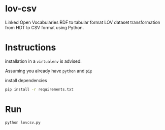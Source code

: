 # lov-csv
Linked Open Vocabularies RDF to tabular format
LOV dataset transformation from HDT to CSV format using Python.

# Instructions
installation in a `virtualenv` is advised.

Assuming you already have `python` and `pip`

install dependencies

```bash
pip install -r requirements.txt
```

# Run

```bash
python lovcsv.py
```
